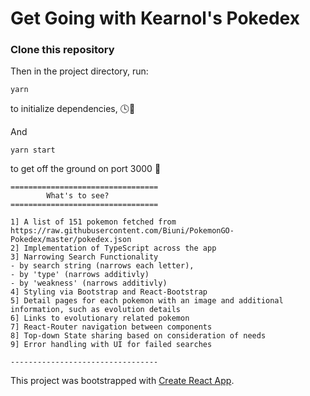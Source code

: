 # Get Going with Kearnol's Pokedex



### Clone this repository

Then in the project directory, run:

`yarn` 

to initialize dependencies, 🕓🎡 

And

`yarn start` 

to get off the ground on port 3000 🚀

```
=================================
        What's to see?
=================================

1] A list of 151 pokemon fetched from https://raw.githubusercontent.com/Biuni/PokemonGO-Pokedex/master/pokedex.json
2] Implementation of TypeScript across the app
3] Narrowing Search Functionality 
- by search string (narrows each letter), 
- by 'type' (narrows additivly)
- by 'weakness' (narrows additivly)
4] Styling via Bootstrap and React-Bootstrap
5] Detail pages for each pokemon with an image and additional information, such as evolution details
6] Links to evolutionary related pokemon
7] React-Router navigation between components
8] Top-down State sharing based on consideration of needs
9] Error handling with UI for failed searches

---------------------------------
```

This project was bootstrapped with [Create React App](https://github.com/facebook/create-react-app).
